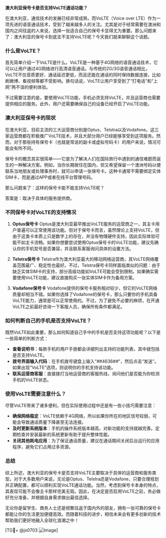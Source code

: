 **澳大利亚保号卡是否支持VoLTE通话功能？**

在澳大利亚，通信技术的发展已经非常成熟，而VoLTE（Voice over LTE）作为一项先进的语音通话技术，受到了越来越多人的关注。尤其是对于经常需要在澳洲和国内之间往返的人来说，选择一张适合自己的保号卡显得尤为重要。那么问题来了：澳大利亚的保号卡到底支不支持VoLTE呢？今天我们就来聊聊这个话题。

### 什么是VoLTE？

首先简单介绍一下VoLTE是什么。VoLTE是一种基于4G网络的语音通话技术，它可以让用户通过4G网络进行高清语音通话。与传统的2G/3G语音通话相比，VoLTE不仅音质更好、通话延迟更低，而且还能在通话的同时保持数据连接，比如刷微博、看视频等都不受影响。换句话说，VoLTE让用户享受到了“打电话”和“上网”两不误的便利体验。

不过需要注意的是，要使用VoLTE功能，手机必须支持VoLTE，并且运营商也需要提供相应的服务。此外，用户还需要确保自己的设备已经开启了VoLTE功能。

### 澳大利亚保号卡的现状

在澳大利亚，目前主流的三大运营商分别是Optus、Telstra以及Vodafone。这三家运营商都在积极推广VoLTE技术，并且大部分用户已经能够享受到这项服务。然而，对于那些持有保号卡（也就是常说的副卡或虚拟号码卡）的用户来说，情况可能会有所不同。

保号卡的概念其实很简单——它是为了解决人们在国际旅行中遇到的通信难题而诞生的一种解决方案。例如，当你长期居住在国内，但又希望保留一个澳洲号码以便联系当地朋友或处理事务时，就可以申请一张保号卡。这种卡通常不需要绑定实体SIM卡，而是通过APP或者在线平台管理号码。

那么问题来了：这样的保号卡能不能支持VoLTE呢？

答案是：取决于具体的服务提供商。

### 不同保号卡对VoLTE的支持情况

1. **Optus保号卡**
   Optus是澳大利亚最早推出VoLTE服务的运营商之一，其主卡用户普遍可以正常使用该功能。但对于保号卡而言，虽然理论上支持VoLTE，但由于这类卡本质上只是数字上的存在，并没有物理硬件支持，因此实际体验可能不如主卡流畅。如果你想要尝试使用Optus保号卡的VoLTE功能，建议先确认你的手机型号是否兼容，并且联系客服询问具体的设置方法。

2. **Telstra保号卡**
   Telstra作为澳大利亚最大的移动网络运营商，其VoLTE网络覆盖范围最广、稳定性也最好。不过，Telstra保号卡同样面临类似的问题：由于缺乏实体SIM卡的支持，部分高级功能如VoLTE可能会受到限制。如果确实需要使用VoLTE功能，建议直接购买一张实体SIM卡作为备用方案。

3. **Vodafone保号卡**
   Vodafone提供的保号卡服务相对较少，但它的VoLTE网络质量却相当不错。如果你选择了Vodafone的保号卡，那么只要你的手机具备VoLTE能力，通常是可以正常使用的。不过，为了避免不必要的麻烦，在开通VoLTE之前最好咨询一下客服人员，确保所有条件都满足。

### 如何判断自己的手机是否支持VoLTE？

既然VoLTE如此重要，那么如何知道自己手中的手机是否支持这项功能呢？以下是一些简单的判断方式：

- **查看说明书**：每款手机的用户手册都会详细列出支持的功能列表，其中就包括是否支持VoLTE。
- **拨号界面输入代码**：在手机拨号键盘上输入“*#*#4636#*#*”，然后点击“发送”。如果出现“VoLTE”选项，则说明你的手机支持该功能。
- **联系运营商客服**：直接拨打当地运营商的客服热线，询问他们是否能为你检测手机的VoLTE状态。

### 使用VoLTE需要注意什么？

尽管VoLTE带来了诸多便利，但在实际使用过程中还是有一些小技巧需要注意：

- **确保网络稳定**：VoLTE依赖于4G网络，所以如果你所在的地区信号较弱，可能会导致通话质量下降甚至无法连接。
- **及时更新系统版本**：手机的操作系统版本越高，对新功能的支持就越完善。定期检查并安装最新的系统更新有助于提升整体性能。
- **关闭其他耗电应用**：为了保证通话质量，建议在通话期间关闭后台运行的应用程序，避免它们占用过多资源。

### 总结

综上所述，澳大利亚的保号卡是否支持VoLTE主要取决于具体的运营商和服务类型。对于大多数用户来说，无论是Optus、Telstra还是Vodafone，只要合理规划并正确配置，都可以顺利实现VoLTE通话功能。当然，考虑到保号卡本身的特点，其表现可能不会像主卡那样完美无瑕。因此，在决定是否启用VoLTE之前，务必做好充分准备，并根据自身需求做出最佳选择。

无论你是留学生、商务人士还是频繁往返于国内外的朋友，拥有一张可靠的保号卡都能让你的生活更加便捷高效。而随着科技的进步，相信未来会有更多创新的技术帮助我们更好地融入全球化浪潮之中！

[TG💪+ @jx0703 ![Image](https://github.com/user-attachments/assets/dbca1d08-cadb-493c-b0ec-ad6f7a83f270)]